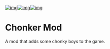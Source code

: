[![img](http://cf.way2muchnoise.eu/full_rats-mischief_downloads.svg)](https://www.curseforge.com/minecraft/mc-mods/rats-mischief)[![img](http://cf.way2muchnoise.eu/versions/minecraft_rats-mischief_latest.svg)](https://www.curseforge.com/minecraft/mc-mods/rats-mischief)[![img](https://img.shields.io/github/last-commit/ladysnake/rats-mischief)](https://github.com/ladysnake/rats-mischief/commits/main)


# Chonker Mod

A mod that adds some chonky boys to the game.